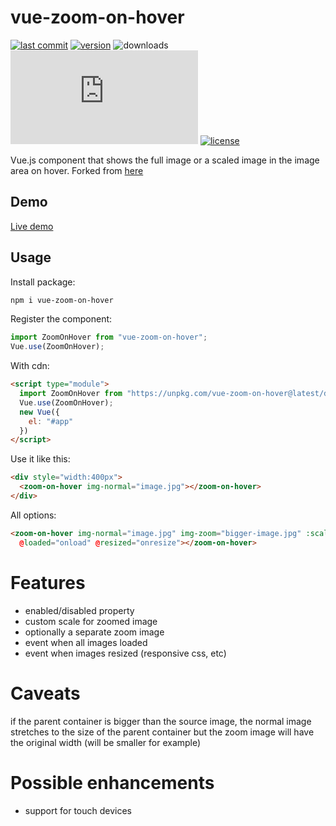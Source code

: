 # vue-zoom-on-hover

[![last commit](https://img.shields.io/github/last-commit/174n/vue-zoom-on-hover.svg)](https://github.com/174n/vue-zoom-on-hover/commits/master)
[![version](https://img.shields.io/npm/v/vue-zoom-on-hover.svg)](https://www.npmjs.com/package/vue-zoom-on-hover)
![downloads](https://img.shields.io/npm/dm/vue-zoom-on-hover.svg)
![gziped](https://img.badgesize.io/https://unpkg.com/vue-zoom-on-hover@latest/dist/index.esm.min.js?compression=gzip)
[![license](https://img.shields.io/npm/l/vue-zoom-on-hover.svg)](https://github.com/174n/vue-zoom-on-hover/blob/master/license)

Vue.js component that shows the full image or a scaled image in the image area on hover. Forked from [here](https://github.com/Intera/vue-zoom-on-hover)

## Demo
[Live demo](https://174n.github.io/vue-zoom-on-hover/example/)

## Usage
Install package:
```bash
npm i vue-zoom-on-hover
```

Register the component:
```js
import ZoomOnHover from "vue-zoom-on-hover";
Vue.use(ZoomOnHover);
````

With cdn:
```html
<script type="module">
  import ZoomOnHover from "https://unpkg.com/vue-zoom-on-hover@latest/dist/index.esm.min.js";
  Vue.use(ZoomOnHover);
  new Vue({
    el: "#app"
  })
</script>
```

Use it like this:
```html
<div style="width:400px">
  <zoom-on-hover img-normal="image.jpg"></zoom-on-hover>
</div>
```

All options:
```html
<zoom-on-hover img-normal="image.jpg" img-zoom="bigger-image.jpg" :scale="1.5" :disabled="true"
  @loaded="onload" @resized="onresize"></zoom-on-hover>
```

# Features
* enabled/disabled property
* custom scale for zoomed image
* optionally a separate zoom image
* event when all images loaded
* event when images resized (responsive css, etc)

# Caveats
if the parent container is bigger than the source image, the normal image stretches to the size of the parent container but the zoom image will have the original width (will be smaller for example)

# Possible enhancements
* support for touch devices
